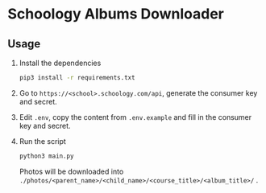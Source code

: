 # Schoology Albums Downloader

## Usage

1. Install the dependencies

   ```bash
   pip3 install -r requirements.txt
   ```

1. Go to `https://<school>.schoology.com/api`, generate the consumer key and secret.

1. Edit `.env`, copy the content from `.env.example` and fill in the consumer key and secret.

1. Run the script

   ```bash
   python3 main.py
   ```

   Photos will be downloaded into `./photos/<parent_name>/<child_name>/<course_title>/<album_title>/` .
